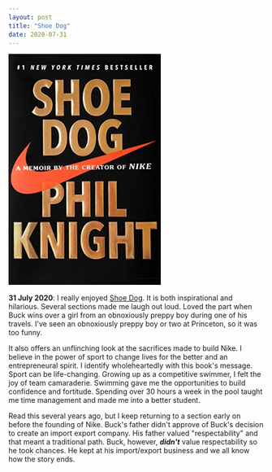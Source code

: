 ```yaml
---
layout: post
title: "Shoe Dog"
date: 2020-07-31
---
```


<p><img src="/static/img/shoedog.jpg" width="300"/></p>

						
<p><b>31 July 2020</b>:  I really enjoyed <u>Shoe Dog</u>.  It is both inspirational and hilarious.
			Several sections made me laugh out loud.  Loved the part when Buck wins over a girl from an obnoxiously
			preppy boy during one of his travels.  I've seen an obnoxiously preppy boy or two at Princeton, so it was too funny.
</p>
		
<p>
			It also offers an unflinching look at the sacrifices made to 
			build Nike.  I believe in the power of sport to change lives for the better and an 
			entrepreneural spirit.  I identify wholeheartedly with this book's message.  Sport can be life-changing.  
			Growing up as a competitive swimmer, I felt the joy of team camaraderie.  Swimming gave me the opportunities
			to build confidence and fortitude. Spending over 30 hours a week in the pool taught me time management and made me into a better student.  
		</p>

<p> Read this several years ago, but I keep returning to a section early on before the founding of Nike.  Buck's
			father didn't approve of Buck's decision to create an import export company.
			His father valued "respectability" and that meant a traditional path.  
			Buck, however, <b><em>didn't</em></b> value respectability so he took chances.  He kept at his import/export business 
			and we all know how the story ends. 
</p>
	